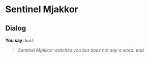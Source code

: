 # Sentinel Mjakkor


## Dialog

**You say:** `hail`



>*Sentinel Mjakkor watches you but does not say a word.*
end
